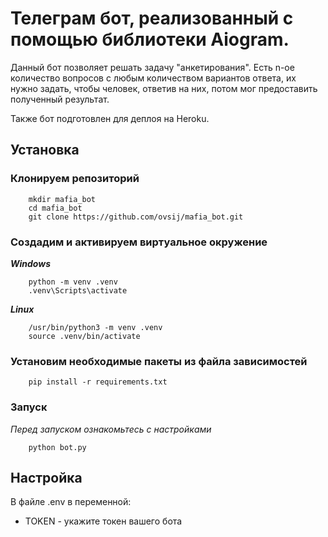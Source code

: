 # Телеграм бот, реализованный с помощью библиотеки Aiogram.
Данный бот позволяет решать задачу "анкетирования".
Есть n-ое количество вопросов с любым количеством вариантов ответа, их нужно задать, чтобы человек, ответив на них, потом мог предоставить полученный результат.

Также бот подготовлен для деплоя на Heroku.

## Установка

### Клонируем репозиторий
```
    mkdir mafia_bot
    cd mafia_bot
    git clone https://github.com/ovsij/mafia_bot.git
```

### Создадим и активируем виртуальное окружение
___Windows___
```
    python -m venv .venv
    .venv\Scripts\activate
```
___Linux___
```
    /usr/bin/python3 -m venv .venv
    source .venv/bin/activate
```

### Установим необходимые пакеты из файла зависимостей
```
    pip install -r requirements.txt
```

### Запуск
_Перед запуском ознакомьтесь с настройками_
```
    python bot.py
```

## Настройка
В файле .env в переменной:
 - TOKEN - укажите токен вашего бота


